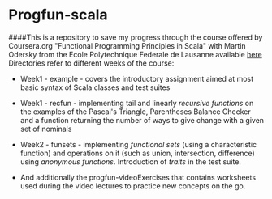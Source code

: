 ﻿# Progfun-scala
####This is a repository to save my progress through the course offered by Coursera.org "Functional Programming Principles in Scala" with Martin Odersky from the Ecole Polytechnique Federale de Lausanne available [here](https://www.coursera.org/learn/progfun1)
Directories refer to different weeks of the course:
* Week1 - example - covers the introductory assignment aimed at most basic syntax of Scala classes and test suites
* Week1 - recfun - implementing tail and linearly *recursive functions* on the examples of the Pascal's Triangle, Parentheses Balance Checker and a function returning the number of ways to give change with a given set of nominals
* Week2 - funsets - implementing *functional sets* (using a characteristic function) and operations on it (such as union, intersection, difference) using *anonymous functions*. Introduction of *traits* in the test suite.

* And additionally the progfun-videoExercises that contains worksheets used during the video lectures to practice new concepts on the go.
